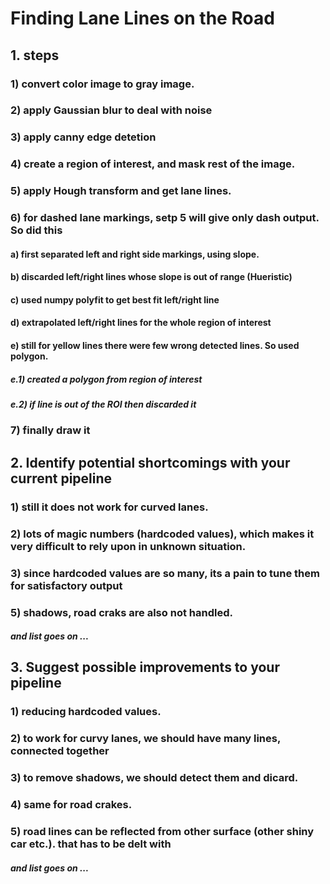 # **Finding Lane Lines on the Road** 


## 1. steps

### 1) convert color image to gray image.
### 2) apply Gaussian blur to deal with noise
### 3) apply canny edge detetion
### 4) create a region of interest, and mask rest of the image.
### 5) apply Hough transform and get lane lines.
### 6) for dashed lane markings, setp 5 will give only dash output. So did this
####      a) first separated left and right side markings, using slope.
####      b) discarded left/right lines whose slope is out of range (Hueristic)
####      c) used numpy polyfit to get best fit left/right line
####      d) extrapolated left/right lines for the whole region of interest 
####      e) still for yellow lines there were few wrong detected lines. So used polygon.
#####        e.1) created a polygon from region of interest
#####        e.2) if line is out of the ROI then discarded it
### 7) finally draw it


## 2. Identify potential shortcomings with your current pipeline

### 1) still it does not work for curved lanes.
### 2) lots of magic numbers (hardcoded values), which makes it very difficult to rely upon in unknown situation.
### 3) since hardcoded values are so many, its a pain to tune them for satisfactory output
### 5) shadows, road craks are also not handled.

##### and list goes on ...


## 3. Suggest possible improvements to your pipeline

### 1) reducing hardcoded values.
### 2) to work for curvy lanes, we should have many lines, connected together
### 3) to remove shadows, we should detect them and dicard.
### 4) same for road crakes.
### 5) road lines can be reflected from other surface (other shiny car etc.). that has to be delt with

##### and list goes on ...